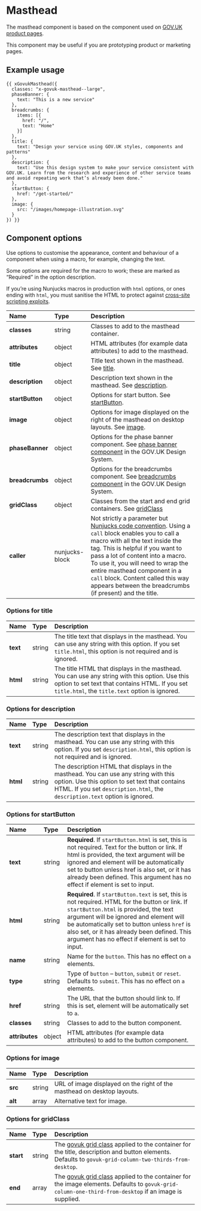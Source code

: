 # Masthead

The masthead component is based on the component used on [GOV.UK product pages](https://github.com/alphagov/product-page-example).

This component may be useful if you are prototyping product or marketing pages.

## Example usage

```njk
{{ xGovukMasthead({
  classes: "x-govuk-masthead--large",
  phaseBanner: {
    text: "This is a new service"
  },
  breadcrumbs: {
    items: [{
      href: "/",
      text: "Home"
    }]
  },
  title: {
    text: "Design your service using GOV.UK styles, components and patterns"
  },
  description: {
    text: "Use this design system to make your service consistent with GOV.UK. Learn from the research and experience of other service teams and avoid repeating work that’s already been done."
  },
  startButton: {
    href: "/get-started/"
  },
  image: {
    src: "/images/homepage-illustration.svg"
  }
}) }}
```

## Component options

Use options to customise the appearance, content and behaviour of a component when using a macro, for example, changing the text.

Some options are required for the macro to work; these are marked as “Required” in the option description.

If you’re using Nunjucks macros in production with `html` options, or ones ending with `html`, you must sanitise the HTML to protect against [cross-site scripting exploits](https://developer.mozilla.org/en-US/docs/Glossary/Cross-site_scripting).

| Name | Type | Description |
| :--- | :--- | :---------- |
| **classes** | string | Classes to add to the masthead container. |
| **attributes** | object | HTML attributes (for example data attributes) to add to the masthead. |
| **title** | object | Title text shown in the masthead. See [title](#options-for-title). |
| **description** | object | Description text shown in the masthead. See [description](#options-for-description). |
| **startButton** | object | Options for start button. See [startButton](#options-for-startButton). |
| **image** | object | Options for image displayed on the right of the masthead on desktop layouts. See [image](#options-for-image). |
| **phaseBanner** | object | Options for the phase banner component. See [phase banner component](https://design-system.service.gov.uk/components/phase-banner/) in the GOV.UK Design System. |
| **breadcrumbs** | object | Options for the breadcrumbs component. See [breadcrumbs component](https://design-system.service.gov.uk/components/breadcrumbs/) in the GOV.UK Design System. |
| **gridClass** | object | Classes from the start and end grid containers. See [gridClass](#options-for-gridClass) |
| **caller** | nunjucks-block | Not strictly a parameter but [Nunjucks code convention](https://mozilla.github.io/nunjucks/templating.html#call). Using a `call` block enables you to call a macro with all the text inside the tag. This is helpful if you want to pass a lot of content into a macro. To use it, you will need to wrap the entire masthead component in a `call` block. Content called this way appears between the breadcrumbs (if present) and the title. |

### Options for title

| Name | Type | Description |
| :--- | :--- | :---------- |
| **text** | string | The title text that displays in the masthead. You can use any string with this option. If you set `title.html`, this option is not required and is ignored. |
| **html** | string | The title HTML that displays in the masthead. You can use any string with this option. Use this option to set text that contains HTML. If you set `title.html`, the `title.text` option is ignored. |

### Options for description

| Name | Type | Description |
| :--- | :--- | :---------- |
| **text** | string | The description text that displays in the masthead. You can use any string with this option. If you set `description.html`, this option is not required and is ignored. |
| **html** | string | The description HTML that displays in the masthead. You can use any string with this option. Use this option to set text that contains HTML. If you set `description.html`, the `description.text` option is ignored. |

### Options for startButton

| Name | Type | Description |
| :--- | :--- | :---------- |
| **text** | string | **Required**. If `startButton.html` is set, this is not required. Text for the button or link. If html is provided, the text argument will be ignored and element will be automatically set to button unless href is also set, or it has already been defined. This argument has no effect if element is set to input. |
| **html** | string | **Required**. If `startButton.text` is set, this is not required. HTML for the button or link. If `startButton.html` is provided, the text argument will be ignored and element will be automatically set to button unless `href` is also set, or it has already been defined. This argument has no effect if element is set to input. |
| **name** | string | Name for the `button`. This has no effect on `a` elements. |
| **type** | string | Type of `button` – `button`, `submit` or `reset`. Defaults to `submit`. This has no effect on `a` elements. |
| **href** | string | The URL that the button should link to. If this is set, element will be automatically set to `a`.
| **classes** | string | Classes to add to the button component.
| **attributes** | object | HTML attributes (for example data attributes) to add to the button component.

### Options for image

| Name | Type | Description |
| :--- | :--- | :---------- |
| **src** | string | URL of image displayed on the right of the masthead on desktop layouts. |
| **alt** | array | Alternative text for image. |

### Options for gridClass

| Name | Type | Description |
| :--- | :--- | :---------- |
| **start** | string | The [govuk grid class](https://design-system.service.gov.uk/styles/layout/#grid-system) applied to the container for the title, description and button elements. Defaults to `govuk-grid-column-two-thirds-from-desktop`. |
| **end** | array | The [govuk grid class](https://design-system.service.gov.uk/styles/layout/#grid-system) applied to the container for the image elements. Defaults to `govuk-grid-column-one-third-from-desktop` if an image is supplied. |

